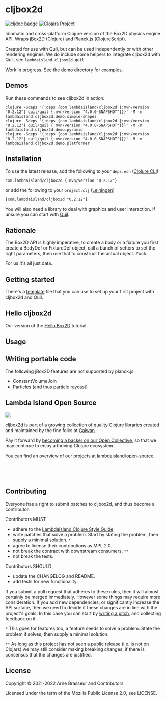 # cljbox2d

<!-- badges -->
[![cljdoc badge](https://cljdoc.org/badge/com.lambdaisland/cljbox2d)](https://cljdoc.org/d/com.lambdaisland/cljbox2d) [![Clojars Project](https://img.shields.io/clojars/v/com.lambdaisland/cljbox2d.svg)](https://clojars.org/com.lambdaisland/cljbox2d)
<!-- /badges -->

Idiomatic and cross-platform Clojure version of the Box2D physics engine API. Wraps jBox2D (Clojure) and Planck.js (ClojureScript).

Created for use with Quil, but can be used independently or with other rendering engines. We do include some helpers to integrate cljbox2d with Quil, see `lambdaisland.cljbox2d.quil`

Work in progress. See the demo directory for examples.

## Demos

Run these commands to see cljbox2d in action:

```
clojure -Sdeps '{:deps {com.lambdaisland/cljbox2d {:mvn/version "0.2.12"} quil/quil {:mvn/version "4.0.0-SNAPSHOT"}}}' -M -m lambdaisland.cljbox2d.demo.simple-shapes
clojure -Sdeps '{:deps {com.lambdaisland/cljbox2d {:mvn/version "0.2.12"} quil/quil {:mvn/version "4.0.0-SNAPSHOT"}}}' -M -m lambdaisland.cljbox2d.demo.pyramid
clojure -Sdeps '{:deps {com.lambdaisland/cljbox2d {:mvn/version "0.2.12"} quil/quil {:mvn/version "4.0.0-SNAPSHOT"}}}' -M -m lambdaisland.cljbox2d.demo.platformer
```

<!-- installation -->
## Installation

To use the latest release, add the following to your `deps.edn` ([Clojure CLI](https://clojure.org/guides/deps_and_cli))

```
com.lambdaisland/cljbox2d {:mvn/version "0.2.12"}
```

or add the following to your `project.clj` ([Leiningen](https://leiningen.org/))

```
[com.lambdaisland/cljbox2d "0.2.12"]
```
<!-- /installation -->

You will also need a library to deal with graphics and user interaction. If unsure you can start with [Quil](http://quil.info/).

## Rationale

The Box2D API is highly imperative, to create a body or a fixture you first
create a BodyDef or FixtureDef object, call a bunch of setters to set the right
parameters, then use that to construct the actual object. Yuck.

For us it's all just data.

## Getting started

There's a
[template](https://github.com/lambdaisland/cljbox2d/blob/main/src/lambdaisland/cljbox2d/demo/template.cljc)
file that you can use to set up your first project with cljbox2d and Quil.

## Hello cljbox2d

Our version of the [Hello Box2D](https://box2d.org/documentation/md__d_1__git_hub_box2d_docs_hello.html) tutorial.



## Usage



## Writing portable code

The following jBox2D features are not supported by planck.js

- ConstantVolumeJoin
- Particles (and thus particle raycast)

<!-- opencollective -->
## Lambda Island Open Source

<img align="left" src="https://github.com/lambdaisland/open-source/raw/master/artwork/lighthouse_readme.png">

&nbsp;

cljbox2d is part of a growing collection of quality Clojure libraries created and maintained
by the fine folks at [Gaiwan](https://gaiwan.co).

Pay it forward by [becoming a backer on our Open Collective](http://opencollective.com/lambda-island),
so that we may continue to enjoy a thriving Clojure ecosystem.

You can find an overview of our projects at [lambdaisland/open-source](https://github.com/lambdaisland/open-source).

&nbsp;

&nbsp;
<!-- /opencollective -->

<!-- contributing -->
## Contributing

Everyone has a right to submit patches to cljbox2d, and thus become a contributor.

Contributors MUST

- adhere to the [LambdaIsland Clojure Style Guide](https://nextjournal.com/lambdaisland/clojure-style-guide)
- write patches that solve a problem. Start by stating the problem, then supply a minimal solution. `*`
- agree to license their contributions as MPL 2.0.
- not break the contract with downstream consumers. `**`
- not break the tests.

Contributors SHOULD

- update the CHANGELOG and README.
- add tests for new functionality.

If you submit a pull request that adheres to these rules, then it will almost
certainly be merged immediately. However some things may require more
consideration. If you add new dependencies, or significantly increase the API
surface, then we need to decide if these changes are in line with the project's
goals. In this case you can start by [writing a pitch](https://nextjournal.com/lambdaisland/pitch-template),
and collecting feedback on it.

`*` This goes for features too, a feature needs to solve a problem. State the problem it solves, then supply a minimal solution.

`**` As long as this project has not seen a public release (i.e. is not on Clojars)
we may still consider making breaking changes, if there is consensus that the
changes are justified.
<!-- /contributing -->

<!-- license -->
## License

Copyright &copy; 2021-2022 Arne Brasseur and Contributors

Licensed under the term of the Mozilla Public License 2.0, see LICENSE.
<!-- /license -->
